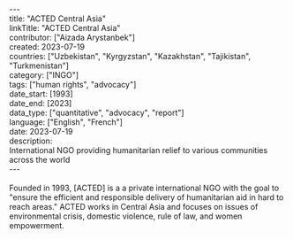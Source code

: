 \-\--\
title: "ACTED Central Asia"\
linkTitle: "ACTED Central Asia"\
contributor: \[\"Aizada Arystanbek\"\]\
created: 2023-07-19\
countries: \[\"Uzbekistan", "Kyrgyzstan", "Kazakhstan", "Tajikistan",
"Turkmenistan"\]\
category: \["INGO"\]\
tags: \["human rights", "advocacy"\]\
date_start: \[1993\]\
date_end: \[2023\]\
data_type: \["quantitative", "advocacy", "report"\]\
language: \["English", "French"\]\
date: 2023-07-19\
description:\
International NGO providing humanitarian relief to various communities
across the world\
\-\--\
\
Founded in 1993, \[ACTED\] is a a private international NGO with the
goal to "ensure the efficient and responsible delivery of humanitarian
aid in hard to reach areas." ACTED works in Central Asia and focuses on
issues of environmental crisis, domestic violence, rule of law, and
women empowerment.

